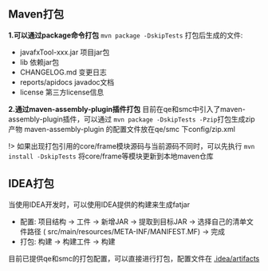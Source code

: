 ## Maven打包

**1.可以通过package命令打包**
`mvn package -DskipTests`
打包后生成的文件:

* javafxTool-xxx.jar 项目jar包
* lib 依赖jar包
* CHANGELOG.md 变更日志
* reports/apidocs javadoc文档
* license 第三方license信息

**2.通过maven-assembly-plugin插件打包**
目前在qe和smc中引入了maven-assembly-plugin插件，可以通过 `mvn package -DskipTests -Pzip`打包生成zip产物
maven-assembly-plugin 的配置文件放在qe/smc 下config/zip.xml

!> 如果出现打包引用的core/frame模块源码与当前源码不同时，可以先执行 `mvn install -DskipTests` 将core/frame等模块更新到本地maven仓库

## IDEA打包

当使用IDEA开发时，可以使用IDEA提供的构建来生成fatjar

* 配置: 项目结构 -> 工件 -> 新增JAR -> 提取到目标JAR -> 选择自己的清单文件路径 (
  src/main/resources/META-INF/MANIFEST.MF) -> 完成
* 打包: 构建 -> 构建工件 -> 构建

目前已提供qe和smc的打包配置，可以直接进行打包，配置文件在 [.idea/artifacts](https://github.com/unknowIfGuestInDream/javafxTool/tree/master/.idea/artifacts ':target=_blank')
